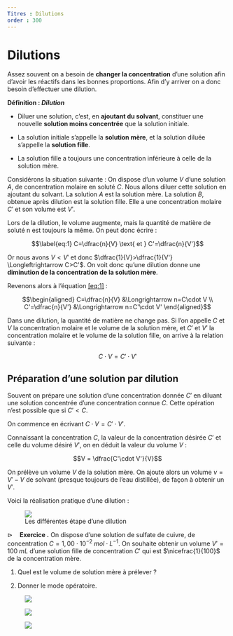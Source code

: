 ```yaml
---
Titres : Dilutions
order : 300
---
```


# Dilutions

Assez souvent on a besoin de **changer la concentration** d’une solution
afin d’avoir les réactifs dans les bonnes proportions. Afin d’y arriver
on a donc besoin d’effectuer une dilution.

<div class="leftbar">

**Définition : *Dilution***

- Diluer une solution, c’est, en **ajoutant du solvant**, constituer une
  nouvelle **solution moins concentrée** que la solution initiale.

- La solution initiale s’appelle la **solution mère**, et la solution
  diluée s’appelle la **solution fille**.

- La solution fille a toujours une concentration inférieure à celle de
  la solution mère.

</div>

Considérons la situation suivante : On dispose d’un volume $`V`$ d’une
solution $`A`$, de concentration molaire en soluté $`C`$. Nous allons
diluer cette solution en ajoutant du solvant. La solution $`A`$ est la
solution mère. La solution $`B`$, obtenue après dilution est la solution
fille. Elle a une concentration molaire $`C'`$ et son volume est $`V'`$.

Lors de la dilution, le volume augmente, mais la quantité de matière de
soluté n est toujours la même. On peut donc écrire :

``` math
\label{eq:1}
    C=\dfrac{n}{V} \text{  et  } C'=\dfrac{n}{V'}
```

Or nous avons $`V<V'`$ et donc
$`\dfrac{1}{V}>\dfrac{1}{V'} \Longleftrightarrow C>C'`$. On voit donc
qu’une dilution donne une **diminution de la concentration de la
solution mère**.

Revenons alors à l’équation <a href="#eq:1" data-reference-type="eqref"
data-reference="eq:1">[eq:1]</a> :

``` math
\begin{aligned}
    C=\dfrac{n}{V} &\Longrightarrow n=C\cdot V \\
    C'=\dfrac{n}{V'} &\Longrightarrow n=C'\cdot V'
\end{aligned}
```

Dans une dilution, la quantité de matière ne change pas. Si l’on appelle
$`C`$ et $`V`$ la concentration molaire et le volume de la solution
mère, et $`C'`$ et $`V'`$ la concentration molaire et le volume de la
solution fille, on arrive à la relation suivante :
``` math
\label{eq : 2}
    C\cdot V = C'\cdot V'
```

## Préparation d’une solution par dilution

Souvent on prépare une solution d’une concentration donnée $`C'`$ en
diluant une solution concentrée d’une concentration connue $`C`$. Cette
opération n’est possible que si $`C'<C`$.

On commence en écrivant $`C\cdot V=C'\cdot V'`$.

Connaissant la concentration $`C`$, la valeur de la concentration
désirée $`C'`$ et celle du volume désiré $`V'`$, on en déduit la valeur
du volume $`V`$ :
``` math
V = \dfrac{C'\cdot V'}{V}
```
On prélève un volume $`V`$ de la solution mère. On ajoute alors un
volume $`v = V' - V`$ de solvant (presque toujours de l’eau distillée),
de façon à obtenir un $`V'`$.

Voici la réalisation pratique d’une dilution :

<figure>
<img src="../../img/4/dilu.png" />
<figcaption>Les différentes étape d’une dilution</figcaption>
</figure>

<div class="shaded">

$`\triangleright \quad`$**Exercice .** On dispose d’une solution de
sulfate de cuivre, de concentration
$`C=1,00\cdot 10^{-2}\; mol\cdot L^{-1}`$. On souhaite obtenir un volume
$`V'=100 \; mL`$ d’une solution fille de concentration $`C'`$ qui est
$`\nicefrac{1}{100}`$ de la concentration mère.

1.  Quel est le volume de solution mère à prélever ?

2.  Donner le mode opératoire.

</div>

<figure>
<img src="../../img/4/xo4.png" />
</figure>

<figure>
<img src="../../img/4/xo5.png" />
</figure>

<figure>
<img src="../../img/4/xo6.png" />
</figure>
